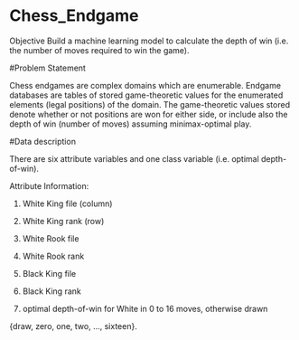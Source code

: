 # Chess_Endgame
Objective    Build a machine learning model to calculate the depth of win (i.e. the number of moves required to win the game).

#Problem Statement
 

Chess endgames are complex domains which are enumerable. Endgame databases are tables of stored game-theoretic values for the enumerated elements (legal positions) of the domain. The game-theoretic values stored denote whether or not positions are won for either side, or include also the depth of win (number of moves) assuming minimax-optimal play.

#Data description

There are six attribute variables and one class variable (i.e. optimal depth-of-win).

 

Attribute Information:

   1. White King file (column)

   2. White King rank (row)

   3. White Rook file

   4. White Rook rank

   5. Black King file

   6. Black King rank

   7. optimal depth-of-win for White in 0 to 16 moves, otherwise drawn

{draw, zero, one, two, ..., sixteen}.
